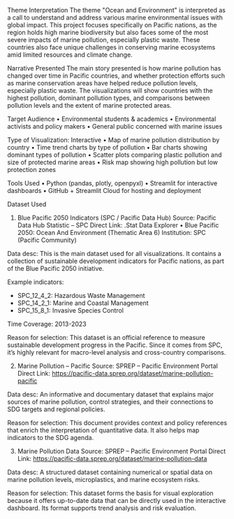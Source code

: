 Theme Interpretation
The theme "Ocean and Environment" is interpreted as a call to understand and address various marine environmental issues with global impact. This project focuses specifically on Pacific nations, as the region holds high marine biodiversity but also faces some of the most severe impacts of marine pollution, especially plastic waste. These countries also face unique challenges in conserving marine ecosystems amid limited resources and climate change.

Narrative Presented
The main story presented is how marine pollution has changed over time in Pacific countries, and whether protection efforts such as marine conservation areas have helped reduce pollution levels, especially plastic waste. The visualizations will show countries with the highest pollution, dominant pollution types, and comparisons between pollution levels and the extent of marine protected areas.

Target Audience
•	Environmental students & academics
•	Environmental activists and policy makers
•	General public concerned with marine issues

Type of Visualization: Interactive
•	Map of marine pollution distribution by country
•	Time trend charts by type of pollution
•	Bar charts showing dominant types of pollution
•	Scatter plots comparing plastic pollution and size of protected marine areas
•	Risk map showing high pollution but low protection zones

Tools Used
•	Python (pandas, plotly, openpyxl)
•	Streamlit for interactive dashboards
•	GitHub + Streamlit Cloud for hosting and deployment

Dataset Used
1.	Blue Pacific 2050 Indicators (SPC / Pacific Data Hub)
Source: Pacific Data Hub Statistic – SPC
Direct Link: .Stat Data Explorer • Blue Pacific 2050: Ocean And Environment (Thematic Area 6)
Institution: SPC (Pacific Community)

Data desc:
This is the main dataset used for all visualizations. It contains a collection of sustainable development indicators for Pacific nations, as part of the Blue Pacific 2050 initiative.

Example indicators:
-	SPC_12_4_2: Hazardous Waste Management
-	SPC_14_2_1: Marine and Coastal Management 
-	SPC_15_8_1: Invasive Species Control

Time Coverage: 2013-2023

Reason for selection:
This dataset is an official reference to measure sustainable development progress in the Pacific. Since it comes from SPC, it’s highly relevant for macro-level analysis and cross-country comparisons.

2.	Marine Pollution – Pacific
Source: SPREP – Pacific Environment Portal
Direct Link: https://pacific-data.sprep.org/dataset/marine-pollution-pacific

Data desc:
An informative and documentary dataset that explains major sources of marine pollution, control strategies, and their connections to SDG targets and regional policies.

Reason for selection:
This document provides context and policy references that enrich the interpretation of quantitative data. It also helps map indicators to the SDG agenda.

3.	Marine Pollution Data
Source: SPREP – Pacific Environment Portal
Direct Link: https://pacific-data.sprep.org/dataset/marine-pollution-data

Data desc:
A structured dataset containing numerical or spatial data on marine pollution levels, microplastics, and marine ecosystem risks.

Reason for selection:
This dataset forms the basis for visual exploration because it offers up-to-date data that can be directly used in the interactive dashboard. Its format supports trend analysis and risk evaluation.
